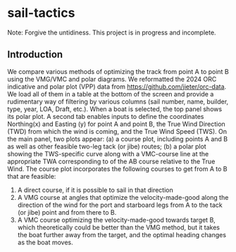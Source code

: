 # sail-tactics

Note: Forgive the untidiness. This project is in progress and incomplete. 

## Introduction
We compare various methods of optimizing the track from point A to point B using the VMG/VMC and polar diagrams. 
We reformatted the 2024 ORC indicative and polar plot (VPP) data from https://github.com/jieter/orc-data. We load all of them in a table at the bottom of the screen and provide a rudimentary way of filtering by various columns (sail number, name, builder, type, year, LOA, Draft, etc.). 
When a boat is selected, the top panel shows its polar plot.
A second tab enables inputs to define the coordinates Northing(x) and Easting (y) for point A and point B, the True Wind Direction (TWD) from which the wind is coming, and the True Wind Speed (TWS). On the main panel, two plots appear: (a) a course plot, including points A and B as well as other feasible two-leg tack (or jibe) routes; (b) a polar plot showing the TWS-specific curve along with a VMC-course line at the appropriate TWA corresponding to of the AB course relative to the True Wind. 
The course plot incorporates the following courses to get from A to B that are feasible:
1. A direct course, if it is possible to sail in that direction
2. A VMG course at angles that optimize the velocity-made-good along the direction of the wind for the port and starboard legs from A to the tack (or jibe) point and from there to B.
3. A VMC course optimizing the velocity-made-good towards target B, which theoretically could be better than the VMG method, but it takes the boat further away from the target, and the optimal heading changes as the boat moves.
